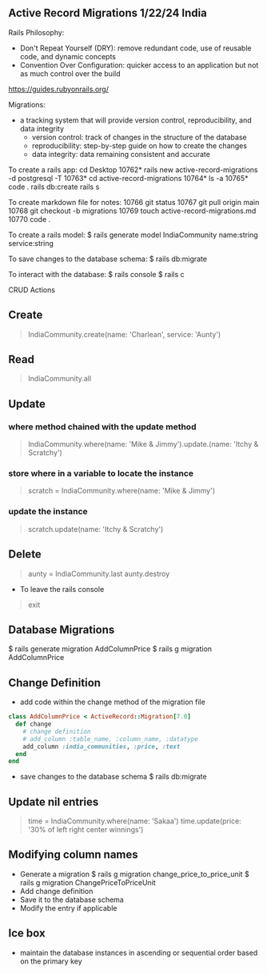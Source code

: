 ## Active Record Migrations 1/22/24 India

Rails Philosophy:
- Don't Repeat Yourself (DRY): remove redundant code, use of reusable code, and dynamic concepts
- Convention Over Configuration: quicker access to an application but not as much control over the build

https://guides.rubyonrails.org/

Migrations:
- a tracking system that will provide version control, reproducibility, and data integrity
  - version control: track of changes in the structure of the database
  - reproducibility: step-by-step guide on how to create the changes
  - data integrity: data remaining consistent and accurate

To create a rails app:
cd Desktop
10762* rails new active-record-migrations -d postgresql -T 
10763* cd active-record-migrations
10764* ls -a
10765* code .
rails db:create
rails s

To create markdown file for notes:
10766  git status
10767  git pull origin main
10768  git checkout -b migrations
10769  touch active-record-migrations.md
10770  code .

To create a rails model:
$ rails generate model IndiaCommunity name:string service:string

To save changes to the database schema:
$ rails db:migrate

To interact with the database:
$ rails console
$ rails c

CRUD Actions
## Create
> IndiaCommunity.create(name: 'Charlean', service: 'Aunty')
## Read
> IndiaCommunity.all
## Update
### where method chained with the update method
> IndiaCommunity.where(name: 'Mike & Jimmy').update.(name: 'Itchy & Scratchy')
### store where in a variable to locate the instance
> scratch = IndiaCommunity.where(name: 'Mike & Jimmy')
### update the instance
> scratch.update(name: 'Itchy & Scratchy')

## Delete
> aunty = IndiaCommunity.last
> aunty.destroy

- To leave the rails console
> exit

## Database Migrations
$ rails generate migration AddColumnPrice
$ rails g migration AddColumnPrice

## Change Definition
- add code within the change method of the migration file
```rb
class AddColumnPrice < ActiveRecord::Migration[7.0]
  def change
    # change definition
    # add_column :table_name, :column_name, :datatype
    add_column :india_communities, :price, :text
  end
end
```
- save changes to the database schema
$ rails db:migrate

## Update nil entries
> time = IndiaCommunity.where(name: 'Sakaa')
> time.update(price: '30% of left right center winnings')

## Modifying column names
- Generate a migration
$ rails g migration change_price_to_price_unit
$ rails g migration ChangePriceToPriceUnit
- Add change definition
- Save it to the database schema
- Modify the entry if applicable

## Ice box
- maintain the database instances in ascending or sequential order based on the primary key
